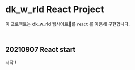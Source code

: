 # dk_w_rld React Project
이 프로젝트는 dk_w_rld 웹사이트를 `react` 를 이용해 구현합니다.

<br>

## 20210907 React start
시작 !